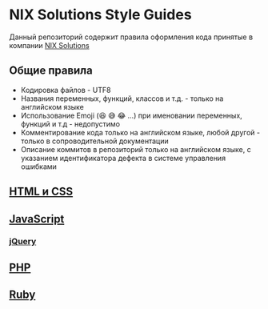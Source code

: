 # NIX Solutions Style Guides

Данный репозиторий содержит правила оформления кода принятые в компании 
[NIX Solutions](https://www.nixsolutions.com/)

## Общие правила
* Кодировка файлов - UTF8
* Названия переменных, функций, классов и т.д. - только на английском языке
* Использование Emoji (😆 😅 😂 ...) при именовании переменных, функций и т.д - недопустимо
* Комментирование кода только на английском языке, любой другой - только в сопроводительной документации
* Описание коммитов в репозиторий только на английском языке, с указанием идентификатора дефекта в системе управления ошибками

## [HTML и CSS](html-css.md)

## [JavaScript](javascript.md)

### [jQuery](jquery.md)

## [PHP](php.md)

## [Ruby](ruby.md)
